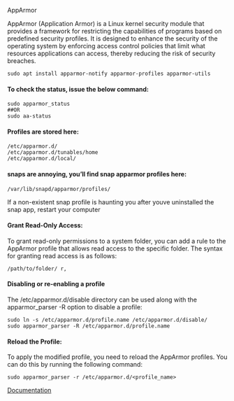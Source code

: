 AppArmor

AppArmor (Application Armor) is a Linux kernel security module that provides a framework for restricting the capabilities of programs based on predefined security profiles. It is designed to enhance the security of the operating system by enforcing access control policies that limit what resources applications can access, thereby reducing the risk of security breaches.

`sudo apt install apparmor-notify apparmor-profiles apparmor-utils`

#### To check the status, issue the below command:

```
sudo apparmor_status
##OR
sudo aa-status
```

#### Profiles are stored here:

```
/etc/apparmor.d/
/etc/apparmor.d/tunables/home
/etc/apparmor.d/local/
```

#### snaps are annoying, you’ll find snap apparmor profiles here:

`/var/lib/snapd/apparmor/profiles/`

If a non-existent snap profile is haunting you after youve uninstalled the snap app, restart your computer

#### Grant Read-Only Access: 
To grant read-only permissions to a system folder, you can add a rule to the AppArmor profile that allows read access to the specific folder. The syntax for granting read access is as follows:

`/path/to/folder/ r,`


#### Disabling or re-enabling a profile

The /etc/apparmor.d/disable directory can be used along with the apparmor_parser -R option to disable a profile:
```
sudo ln -s /etc/apparmor.d/profile.name /etc/apparmor.d/disable/
sudo apparmor_parser -R /etc/apparmor.d/profile.name
```


#### Reload the Profile: 
To apply the modified profile, you need to reload the AppArmor profiles. You can do this by running the following command:

`sudo apparmor_parser -r /etc/apparmor.d/<profile_name>`


[Documentation](https://ubuntu.com/server/docs/apparmor)
